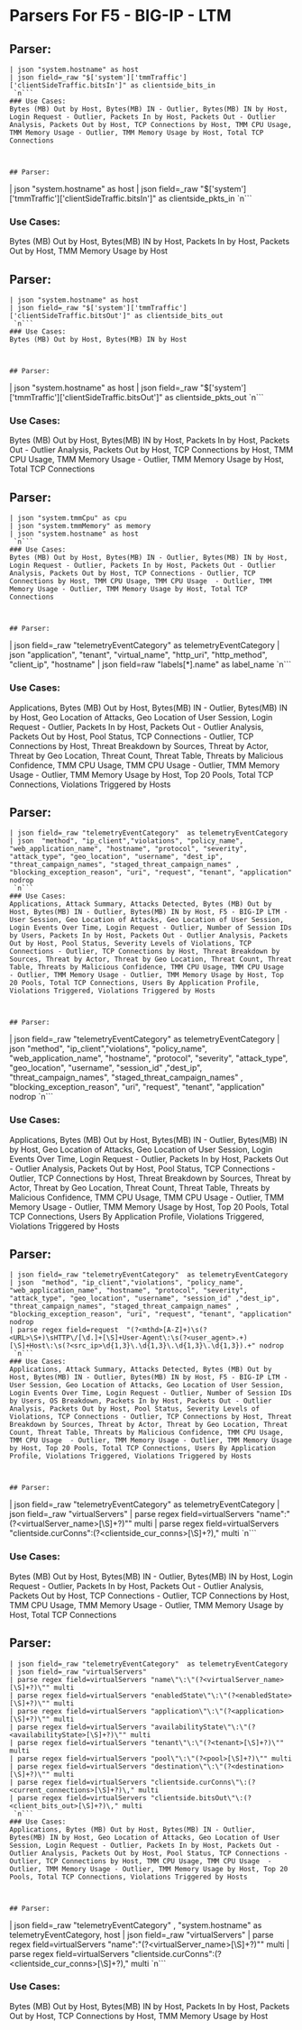 # Parsers For F5 - BIG-IP - LTM

## Parser:
```
| json "system.hostname" as host
| json field=_raw "$['system']['tmmTraffic']['clientSideTraffic.bitsIn']" as clientside_bits_in
 `n```
### Use Cases:
Bytes (MB) Out by Host, Bytes(MB) IN - Outlier, Bytes(MB) IN by Host, Login Request - Outlier, Packets In by Host, Packets Out - Outlier Analysis, Packets Out by Host, TCP Connections by Host, TMM CPU Usage, TMM Memory Usage - Outlier, TMM Memory Usage by Host, Total TCP Connections



## Parser:
```
| json "system.hostname" as host
| json field=_raw "$['system']['tmmTraffic']['clientSideTraffic.bitsIn']" as clientside_pkts_in
 `n```
### Use Cases:
Bytes (MB) Out by Host, Bytes(MB) IN by Host, Packets In by Host, Packets Out by Host, TMM Memory Usage by Host



## Parser:
```
| json "system.hostname" as host
| json field=_raw "$['system']['tmmTraffic']['clientSideTraffic.bitsOut']" as clientside_bits_out
 `n```
### Use Cases:
Bytes (MB) Out by Host, Bytes(MB) IN by Host



## Parser:
```
| json "system.hostname" as host
| json field=_raw "$['system']['tmmTraffic']['clientSideTraffic.bitsOut']" as clientside_pkts_out
 `n```
### Use Cases:
Bytes (MB) Out by Host, Bytes(MB) IN by Host, Packets In by Host, Packets Out - Outlier Analysis, Packets Out by Host, TCP Connections by Host, TMM CPU Usage, TMM Memory Usage - Outlier, TMM Memory Usage by Host, Total TCP Connections



## Parser:
```
| json "system.tmmCpu" as cpu
| json "system.tmmMemory" as memory
| json "system.hostname" as host
 `n```
### Use Cases:
Bytes (MB) Out by Host, Bytes(MB) IN - Outlier, Bytes(MB) IN by Host, Login Request - Outlier, Packets In by Host, Packets Out - Outlier Analysis, Packets Out by Host, TCP Connections - Outlier, TCP Connections by Host, TMM CPU Usage, TMM CPU Usage  - Outlier, TMM Memory Usage - Outlier, TMM Memory Usage by Host, Total TCP Connections



## Parser:
```
| json field=_raw "telemetryEventCategory"  as telemetryEventCategory
| json  "application", "tenant", "virtual_name", "http_uri", "http_method", "client_ip", "hostname"
| json field=raw "labels[*].name" as label_name 
 `n```
### Use Cases:
Applications, Bytes (MB) Out by Host, Bytes(MB) IN - Outlier, Bytes(MB) IN by Host, Geo Location of Attacks, Geo Location of User Session, Login Request - Outlier, Packets In by Host, Packets Out - Outlier Analysis, Packets Out by Host, Pool Status, TCP Connections - Outlier, TCP Connections by Host, Threat Breakdown by Sources, Threat by Actor, Threat by Geo Location, Threat Count, Threat Table, Threats by Malicious Confidence, TMM CPU Usage, TMM CPU Usage  - Outlier, TMM Memory Usage - Outlier, TMM Memory Usage by Host, Top 20 Pools, Total TCP Connections, Violations Triggered by Hosts



## Parser:
```
| json field=_raw "telemetryEventCategory"  as telemetryEventCategory
| json  "method", "ip_client","violations", "policy_name", "web_application_name", "hostname", "protocol", "severity", "attack_type", "geo_location", "username", "dest_ip", "threat_campaign_names", "staged_threat_campaign_names" , "blocking_exception_reason", "uri", "request", "tenant", "application" nodrop
 `n```
### Use Cases:
Applications, Attack Summary, Attacks Detected, Bytes (MB) Out by Host, Bytes(MB) IN - Outlier, Bytes(MB) IN by Host, F5 - BIG-IP LTM - User Session, Geo Location of Attacks, Geo Location of User Session, Login Events Over Time, Login Request - Outlier, Number of Session IDs by Users, Packets In by Host, Packets Out - Outlier Analysis, Packets Out by Host, Pool Status, Severity Levels of Violations, TCP Connections - Outlier, TCP Connections by Host, Threat Breakdown by Sources, Threat by Actor, Threat by Geo Location, Threat Count, Threat Table, Threats by Malicious Confidence, TMM CPU Usage, TMM CPU Usage  - Outlier, TMM Memory Usage - Outlier, TMM Memory Usage by Host, Top 20 Pools, Total TCP Connections, Users By Application Profile, Violations Triggered, Violations Triggered by Hosts



## Parser:
```
| json field=_raw "telemetryEventCategory"  as telemetryEventCategory
| json  "method", "ip_client","violations", "policy_name", "web_application_name", "hostname", "protocol", "severity", "attack_type", "geo_location", "username", "session_id" ,"dest_ip", "threat_campaign_names", "staged_threat_campaign_names" , "blocking_exception_reason", "uri", "request", "tenant", "application" nodrop
 `n```
### Use Cases:
Applications, Bytes (MB) Out by Host, Bytes(MB) IN - Outlier, Bytes(MB) IN by Host, Geo Location of Attacks, Geo Location of User Session, Login Events Over Time, Login Request - Outlier, Packets In by Host, Packets Out - Outlier Analysis, Packets Out by Host, Pool Status, TCP Connections - Outlier, TCP Connections by Host, Threat Breakdown by Sources, Threat by Actor, Threat by Geo Location, Threat Count, Threat Table, Threats by Malicious Confidence, TMM CPU Usage, TMM CPU Usage  - Outlier, TMM Memory Usage - Outlier, TMM Memory Usage by Host, Top 20 Pools, Total TCP Connections, Users By Application Profile, Violations Triggered, Violations Triggered by Hosts



## Parser:
```
| json field=_raw "telemetryEventCategory"  as telemetryEventCategory
| json  "method", "ip_client","violations", "policy_name", "web_application_name", "hostname", "protocol", "severity", "attack_type", "geo_location", "username", "session_id" ,"dest_ip", "threat_campaign_names", "staged_threat_campaign_names" , "blocking_exception_reason", "uri", "request", "tenant", "application" nodrop
| parse regex field=request  "(?<mthd>[A-Z]+)\s(?<URL>\S+)\sHTTP\/[\d.]+[\S]+User-Agent\:\s(?<user_agent>.+)[\S]+Host\:\s(?<src_ip>\d{1,3}\.\d{1,3}\.\d{1,3}\.\d{1,3}).+" nodrop
 `n```
### Use Cases:
Applications, Attack Summary, Attacks Detected, Bytes (MB) Out by Host, Bytes(MB) IN - Outlier, Bytes(MB) IN by Host, F5 - BIG-IP LTM - User Session, Geo Location of Attacks, Geo Location of User Session, Login Events Over Time, Login Request - Outlier, Number of Session IDs by Users, OS Breakdown, Packets In by Host, Packets Out - Outlier Analysis, Packets Out by Host, Pool Status, Severity Levels of Violations, TCP Connections - Outlier, TCP Connections by Host, Threat Breakdown by Sources, Threat by Actor, Threat by Geo Location, Threat Count, Threat Table, Threats by Malicious Confidence, TMM CPU Usage, TMM CPU Usage  - Outlier, TMM Memory Usage - Outlier, TMM Memory Usage by Host, Top 20 Pools, Total TCP Connections, Users By Application Profile, Violations Triggered, Violations Triggered by Hosts



## Parser:
```
| json field=_raw "telemetryEventCategory"  as telemetryEventCategory
| json field=_raw "virtualServers"
| parse regex field=virtualServers "name\"\:\"(?<virtualServer_name>[\S]+?)\"" multi
| parse regex field=virtualServers "clientside.curConns\"\:(?<clientside_cur_conns>[\S]+?)\," multi
 `n```
### Use Cases:
Bytes (MB) Out by Host, Bytes(MB) IN - Outlier, Bytes(MB) IN by Host, Login Request - Outlier, Packets In by Host, Packets Out - Outlier Analysis, Packets Out by Host, TCP Connections - Outlier, TCP Connections by Host, TMM CPU Usage, TMM Memory Usage - Outlier, TMM Memory Usage by Host, Total TCP Connections



## Parser:
```
| json field=_raw "telemetryEventCategory"  as telemetryEventCategory
| json field=_raw "virtualServers"
| parse regex field=virtualServers "name\"\:\"(?<virtualServer_name>[\S]+?)\"" multi
| parse regex field=virtualServers "enabledState\"\:\"(?<enabledState>[\S]+?)\"" multi
| parse regex field=virtualServers "application\"\:\"(?<application>[\S]+?)\"" multi
| parse regex field=virtualServers "availabilityState\"\:\"(?<availabilityState>[\S]+?)\"" multi
| parse regex field=virtualServers "tenant\"\:\"(?<tenant>[\S]+?)\"" multi
| parse regex field=virtualServers "pool\"\:\"(?<pool>[\S]+?)\"" multi
| parse regex field=virtualServers "destination\"\:\"(?<destination>[\S]+?)\"" multi
| parse regex field=virtualServers "clientside.curConns\"\:(?<current_connections>[\S]+?)\," multi
| parse regex field=virtualServers "clientside.bitsOut\"\:(?<client_bits_out>[\S]+?)\," multi
 `n```
### Use Cases:
Applications, Bytes (MB) Out by Host, Bytes(MB) IN - Outlier, Bytes(MB) IN by Host, Geo Location of Attacks, Geo Location of User Session, Login Request - Outlier, Packets In by Host, Packets Out - Outlier Analysis, Packets Out by Host, Pool Status, TCP Connections - Outlier, TCP Connections by Host, TMM CPU Usage, TMM CPU Usage  - Outlier, TMM Memory Usage - Outlier, TMM Memory Usage by Host, Top 20 Pools, Total TCP Connections, Violations Triggered by Hosts



## Parser:
```
| json field=_raw "telemetryEventCategory" , "system.hostname"  as telemetryEventCategory, host
| json field=_raw "virtualServers"
| parse regex field=virtualServers "name\"\:\"(?<virtualServer_name>[\S]+?)\"" multi
| parse regex field=virtualServers "clientside.curConns\"\:(?<clientside_cur_conns>[\S]+?)\," multi
 `n```
### Use Cases:
Bytes (MB) Out by Host, Bytes(MB) IN by Host, Packets In by Host, Packets Out by Host, TCP Connections by Host, TMM Memory Usage by Host


